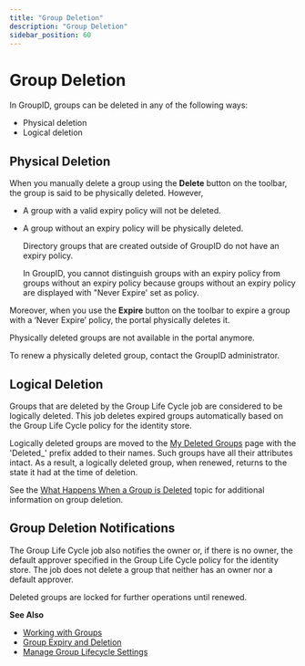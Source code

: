 ```yaml
---
title: "Group Deletion"
description: "Group Deletion"
sidebar_position: 60
---
```


# Group Deletion

In GroupID, groups can be deleted in any of the following ways:

- Physical deletion
- Logical deletion

## Physical Deletion

When you manually delete a group using the **Delete** button on the toolbar, the group is said to be
physically deleted. However,

- A group with a valid expiry policy will not be deleted.
- A group without an expiry policy will be physically deleted.

    Directory groups that are created outside of GroupID do not have an expiry policy.

    In GroupID, you cannot distinguish groups with an expiry policy from groups without an expiry
    policy because groups without an expiry policy are displayed with "Never Expire' set as policy.

Moreover, when you use the **Expire** button on the toolbar to expire a group with a ‘Never Expire’
policy, the portal physically deletes it.

Physically deleted groups are not available in the portal anymore.

To renew a physically deleted group, contact the GroupID administrator.

## Logical Deletion

Groups that are deleted by the Group Life Cycle job are considered to be logically deleted. This job
deletes expired groups automatically based on the Group Life Cycle policy for the identity store.

Logically deleted groups are moved to the
[My Deleted Groups](/docs/directorymanager/11.0/portal/group/mygroups/mydeletedgroups.md) page with
the 'Deleted_' prefix added to their names. Such groups have all their attributes intact. As a
result, a logically deleted group, when renewed, returns to the state it had at the time of
deletion.

See the
[What Happens When a Group is Deleted](/docs/directorymanager/11.0/admincenter/identitystore/configure/groupexpirydeletion.md#what-happens-when-a-group-is-deleted)
topic for additional information on group deletion.

## Group Deletion Notifications

The Group Life Cycle job also notifies the owner or, if there is no owner, the default approver
specified in the Group Life Cycle policy for the identity store. The job does not delete a group
that neither has an owner nor a default approver.

Deleted groups are locked for further operations until renewed.

**See Also**

- [Working with Groups](/docs/directorymanager/11.0/portal/group/workingwithgroups/workingwithgroups.md)
- [ Group Expiry and Deletion](/docs/directorymanager/11.0/admincenter/identitystore/configure/groupexpirydeletion.md)
- [Manage Group Lifecycle Settings](/docs/directorymanager/11.0/admincenter/identitystore/configure/grouplifecycle.md)
